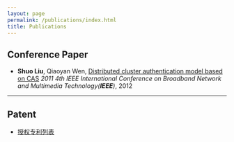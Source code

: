 ```yaml
---
layout: page
permalink: /publications/index.html
title: Publications
---
```

## Conference Paper
- <strong>Shuo Liu</strong>, Qiaoyan Wen, <a href="https://ieeexplore.ieee.org/abstract/document/6155893/">Distributed cluster
authentication model based on CAS</a>
    <em>2011 4th IEEE International Conference on Broadband Network and Multimedia
    Technology(<strong>IEEE</strong>)</em>, 2012
___
## Patent
- <a href="https://liu-shuo.notion.site/Patent-c952538ef1e44f1889121a7c173316a0">授权专利列表</a>